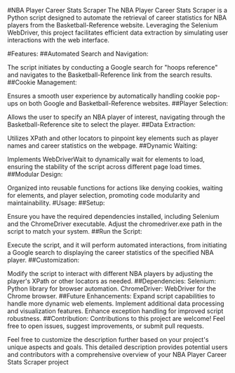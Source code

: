 #NBA Player Career Stats Scraper
The NBA Player Career Stats Scraper is a Python script designed to automate the retrieval of career statistics for NBA players from the Basketball-Reference website. Leveraging the Selenium WebDriver, this project facilitates efficient data extraction by simulating user interactions with the web interface.

#Features:
##Automated Search and Navigation:

The script initiates by conducting a Google search for "hoops reference" and navigates to the Basketball-Reference link from the search results.
##Cookie Management:

Ensures a smooth user experience by automatically handling cookie pop-ups on both Google and Basketball-Reference websites.
##Player Selection:

Allows the user to specify an NBA player of interest, navigating through the Basketball-Reference site to select the player.
##Data Extraction:

Utilizes XPath and other locators to pinpoint key elements such as player names and career statistics on the webpage.
##Dynamic Waiting:

Implements WebDriverWait to dynamically wait for elements to load, ensuring the stability of the script across different page load times.
##Modular Design:

Organized into reusable functions for actions like denying cookies, waiting for elements, and player selection, promoting code modularity and maintainability.
#Usage:
##Setup:

Ensure you have the required dependencies installed, including Selenium and the ChromeDriver executable.
Adjust the chromedriver.exe path in the script to match your system.
##Run the Script:

Execute the script, and it will perform automated interactions, from initiating a Google search to displaying the career statistics of the specified NBA player.
##Customization:

Modify the script to interact with different NBA players by adjusting the player's XPath or other locators as needed.
##Dependencies:
Selenium: Python library for browser automation.
ChromeDriver: WebDriver for the Chrome browser.
##Future Enhancements:
Expand script capabilities to handle more dynamic web elements.
Implement additional data processing and visualization features.
Enhance exception handling for improved script robustness.
##Contribution:
Contributions to this project are welcome! Feel free to open issues, suggest improvements, or submit pull requests.

Feel free to customize the description further based on your project's unique aspects and goals. This detailed description provides potential users and contributors with a comprehensive overview of your NBA Player Career Stats Scraper project
